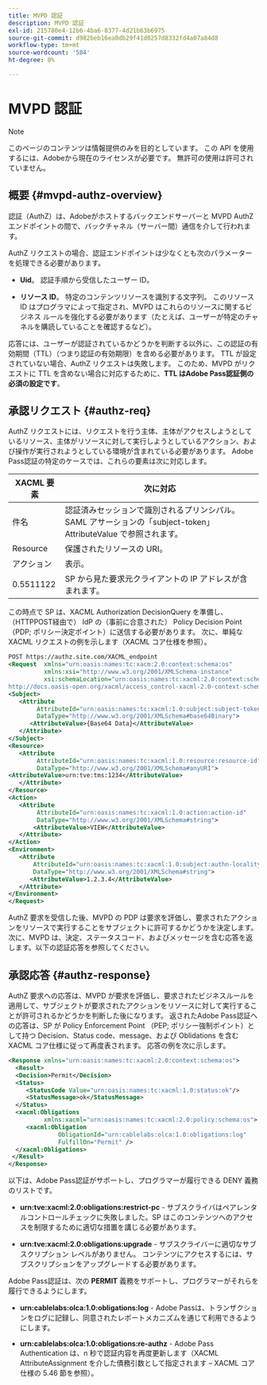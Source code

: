 ```yaml
---
title: MVPD 認証
description: MVPD 認証
exl-id: 215780e4-12b6-4ba6-8377-4d21b63b6975
source-git-commit: d982beb16ea0db29f41d0257d8332fd4a07a84d8
workflow-type: tm+mt
source-wordcount: '584'
ht-degree: 0%

---
```


# MVPD 認証

>[!NOTE]
>
>このページのコンテンツは情報提供のみを目的としています。 この API を使用するには、Adobeから現在のライセンスが必要です。 無許可の使用は許可されていません。

## 概要 {#mvpd-authz-overview}

認証（AuthZ）は、Adobeがホストするバックエンドサーバーと MVPD AuthZ エンドポイントの間で、バックチャネル（サーバー間）通信を介して行われます。

AuthZ リクエストの場合、認証エンドポイントは少なくとも次のパラメーターを処理できる必要があります。

* **Uid**。 認証手順から受信したユーザー ID。

* **リソース ID**。 特定のコンテンツリソースを識別する文字列。 このリソース ID はプログラマによって指定され、MVPD はこれらのリソースに関するビジネス ルールを強化する必要があります（たとえば、ユーザーが特定のチャネルを購読していることを確認するなど）。

応答には、ユーザーが認証されているかどうかを判断する以外に、この認証の有効期間（TTL）（つまり認証の有効期限）を含める必要があります。 TTL が設定されていない場合、AuthZ リクエストは失敗します。  このため、MVPD がリクエストに TTL を含めない場合に対応するために、**TTL はAdobe Pass認証側の必須の設定です**。

## 承認リクエスト {#authz-req}

AuthZ リクエストには、リクエストを行う主体、主体がアクセスしようとしているリソース、主体がリソースに対して実行しようとしているアクション、および操作が実行されようとしている環境が含まれている必要があります。 Adobe Pass認証の特定のケースでは、これらの要素は次に対応します。

| XACML 要素 | 次に対応 |
|---------------|--------------------------------------------------------------------------------------------------------------------------------|
| 件名 | 認証済みセッションで識別されるプリンシパル。SAML アサーションの「subject-token」 AttributeValue で参照されます。 |
| Resource | 保護されたリソースの URI。 |
| アクション | 表示。 |
| 0.5511122 | SP から見た要求元クライアントの IP アドレスが含まれます。 |



この時点で SP は、XACML Authorization DecisionQuery を準備し、（HTTPPOST経由で） IdP の（事前に合意された） Policy Decision Point （PDP; ポリシー決定ポイント）に送信する必要があります。 次に、単純な XACML リクエストの例を示します（XACML コア仕様を参照）。

```XML
POST https://authz.site.com/XACML_endpoint
<Request  xmlns="urn:oasis:names:tc:xacm:2.0:context:schema:os"
          xmlns:xsi="http://www.w3.org/2001/XMLSchema-instance"
          xsi:schemaLocation="urn:oasis:names:tc:xacml:2.0:context:schema:os
http://docs.oasis-open.org/xacml/access_control-xacml-2.0-context-schema-os.xsd">
<Subject>
   <Attribute
        AttributeId="urn:oasis:names:tc:xacml:1.0:subject:subject-token"
        DataType="http://www.w3.org/2001/XMLSchema#base64Binary">
      <AttributeValue>{Base64 Data}</AttributeValue>
   </Attribute>
</Subject>
<Resource>
   <Attribute
        AttributeId="urn:oasis:names:tc:xacml:1.0:resource:resource-id"
        DataType="http://www.w3.org/2001/XMLSchema#anyURI">
<AttributeValue>urn:tve:tms:1234</AttributeValue>
   </Attribute>
</Resource>
<Action>
   <Attribute
        AttributeId="urn:oasis:names:tc:xacml:1.0:action:action-id"
        DataType="http://www.w3.org/2001/XMLSchema#string">
       <AttributeValue>VIEW</AttributeValue>
   </Attribute>
</Action>
<Environment>
   <Attribute
       AttributeId="urn:oasis:names:tc:xacml:1.0:subject:authn-locality:ip-address"
       DataType="http://www.w3.org/2001/XMLSchema#string">
      <AttributeValue>1.2.3.4</AttributeValue>
   </Attribute>
</Environment>
</Request>
```


AuthZ 要求を受信した後、MVPD の PDP は要求を評価し、要求されたアクションをリソースで実行することをサブジェクトに許可するかどうかを決定します。 次に、MVPD は、決定、ステータスコード、およびメッセージを含む応答を返します。以下の認証応答を参照してください。

## 承認応答 {#authz-response}

AuthZ 要求への応答は、MVPD が要求を評価し、要求されたビジネスルールを適用して、サブジェクトが要求されたアクションをリソースに対して実行することが許可されるかどうかを判断した後になります。 返されたAdobe Pass認証への応答は、SP が Policy Enforcement Point （PEP; ポリシー強制ポイント）として持つ Decision、Status code、message、および Oblidations を含む XACML コア仕様に従って再度表されます。 応答の例を次に示します。

```XML
<Response xmlns="urn:oasis:names:tc:xacml:2.0:context:schema:os">
  <Result>
  <Decision>Permit</Decision>
  <Status>
     <StatusCode Value="urn:oasis:names:tc:xacml:1.0:status:ok"/>
     <StatusMessage>ok</StatusMessage>
  </Status>
  <xacml:Obligations     
          xmlns:xacml="urn:oasis:names:tc:xacml:2.0:policy:schema:os">
     <xacml:Obligation    
              ObligationId="urn:cablelabs:olca:1.0:obligations:log"
              FulfillOn="Permit" />
  </xacml:Obligations>
 </Result>
</Response>
```

以下は、Adobe Pass認証がサポートし、プログラマーが履行できる DENY 義務のリストです。

* **urn:tve:xacml:2.0:obligations:restrict-pc** - サブスクライバはペアレンタルコントロールチェックに失敗しました。SP はこのコンテンツへのアクセスを制限するために適切な措置を講じる必要があります。

* **urn:tve:xacml:2.0:obligations:upgrade** - サブスクライバーに適切なサブスクリプション レベルがありません。  コンテンツにアクセスするには、サブスクリプションをアップグレードする必要があります。

Adobe Pass認証は、次の **PERMIT** 義務をサポートし、プログラマーがそれらを履行できるようにします。

* **urn:cablelabs:olca:1.0:obligations:log** - Adobe Passは、トランザクションをログに記録し、同意されたレポートメカニズムを通じて利用できるようにします。

* **urn:cablelabs:olca:1.0:obligations:re-authz** - Adobe Pass Authentication は、n 秒で認証内容を再度更新します（XACML AttributeAssignment を介した債務引数として指定されます – XACML コア仕様の 5.46 節を参照）。

<!--
>![RelatedInformation]
>* [Preflight Authorization](/help/authentication/preflight-authz.md)
>* [Authentication](/help/authentication/authn-usecase.md)
-->
